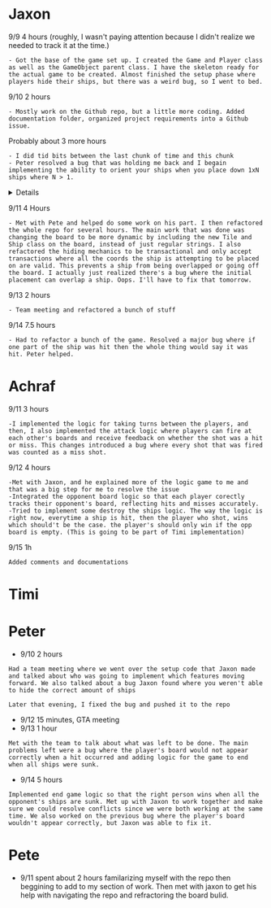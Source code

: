 # Jaxon

9/9 4 hours (roughly, I wasn't paying attention because I didn't realize we needed to track it at the time.)

```
- Got the base of the game set up. I created the Game and Player class as well as the GameObject parent class. I have the skeleton ready for the actual game to be created. Almost finished the setup phase where players hide their ships, but there was a weird bug, so I went to bed.
```

9/10 2 hours

```
- Mostly work on the Github repo, but a little more coding. Added documentation folder, organized project requirements into a Github issue.
```

Probably about 3 more hours

```
- I did tid bits between the last chunk of time and this chunk
- Peter resolved a bug that was holding me back and I begain implementing the ability to orient your ships when you place down 1xN ships where N > 1.
```

<details>
  <img width="718" alt="Screenshot 2024-09-10 at 10 21 23 PM" src="https://github.com/user-attachments/assets/fab53248-c921-43d3-9ea7-9b3edc05bae9">
</details>

9/11 4 Hours

```
- Met with Pete and helped do some work on his part. I then refactored the whole repo for several hours. The main work that was done was changing the board to be more dynamic by including the new Tile and Ship class on the board, instead of just regular strings. I also refactored the hiding mechanics to be transactional and only accept transactions where all the coords the ship is attempting to be placed on are valid. This prevents a ship from being overlapped or going off the board. I actually just realized there's a bug where the initial placement can overlap a ship. Oops. I'll have to fix that tomorrow.
```

9/13 2 hours

```
- Team meeting and refactored a bunch of stuff
```

9/14 7.5 hours

```
- Had to refactor a bunch of the game. Resolved a major bug where if one part of the ship was hit then the whole thing would say it was hit. Peter helped.
```

# Achraf

9/11 3 hours

```
-I implemented the logic for taking turns between the players, and then, I also implemented the attack logic where players can fire at each other's boards and receive feedback on whether the shot was a hit or miss. This changes introduced a bug where every shot that was fired was counted as a miss shot.
```

9/12 4 hours

```
-Met with Jaxon, and he explained more of the logic game to me and that was a big step for me to resolve the issue
-Integrated the opponent board logic so that each player corectly tracks their opponent's board, reflecting hits and misses accurately.
-Tried to implement some destroy the ships logic. The way the logic is right now, everytime a ship is hit, then the player who shot, wins which should't be the case. the player's should only win if the opp board is empty. (This is going to be part of Timi implementation)
```

9/15 1h

```
Added comments and documentations
```

# Timi

# Peter
- 9/10 2 hours
```
Had a team meeting where we went over the setup code that Jaxon made and talked about who was going to implement which features moving forward. We also talked about a bug Jaxon found where you weren't able to hide the correct amount of ships

Later that evening, I fixed the bug and pushed it to the repo
```
- 9/12 15 minutes, GTA meeting
- 9/13 1 hour
```
Met with the team to talk about what was left to be done. The main problems left were a bug where the player's board would not appear correctly when a hit occurred and adding logic for the game to end when all ships were sunk.
```
- 9/14 5 hours 
```
Implemented end game logic so that the right person wins when all the opponent's ships are sunk. Met up with Jaxon to work together and make sure we could resolve conflicts since we were both working at the same time. We also worked on the previous bug where the player's board wouldn't appear correctly, but Jaxon was able to fix it.
```

# Pete

- 9/11 spent about 2 hours familarizing myself with the repo then beggining to add to my section of work. Then met with jaxon to get his help with navigating the repo and refractoring the board bulid.